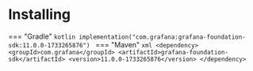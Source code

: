 # Installing

=== "Gradle"
    ```kotlin
    implementation("com.grafana:grafana-foundation-sdk:11.0.0-1733265876")
    ```
=== "Maven"
    ```xml
    <dependency>
        <groupId>com.grafana</groupId>
        <artifactId>grafana-foundation-sdk</artifactId>
        <version>11.0.0-1733265876</version>
    </dependency>
    ```
